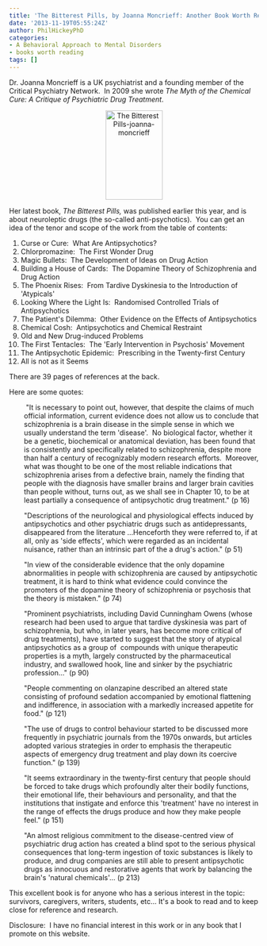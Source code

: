 ```yaml
---
title: 'The Bitterest Pills, by Joanna Moncrieff: Another Book Worth Reading'
date: '2013-11-19T05:55:24Z'
author: PhilHickeyPhD
categories:
- A Behavioral Approach to Mental Disorders
- books worth reading
tags: []
---
```


Dr. Joanna Moncrieff is a UK psychiatrist and a founding member of the Critical Psychiatry Network.  In 2009 she wrote <em>The Myth of the Chemical Cure: A Critique of Psychiatric Drug Treatment</em>.
<p style="text-align: center;"><a href="https://www.behaviorismandmentalhealth.com/wp-content/uploads/2013/11/The-Bitterest-Pills-joanna-moncrieff.jpg"><img class="wp-image-4323 aligncenter" alt="The Bitterest Pills-joanna-moncrieff" src="https://www.behaviorismandmentalhealth.com/wp-content/uploads/2013/11/The-Bitterest-Pills-joanna-moncrieff-191x300.jpg" width="115" height="180" /></a></p>
Her latest book,<em> The Bitterest Pills,</em> was published earlier this year, and is about neuroleptic drugs (the so-called anti-psychotics).  You can get an idea of the tenor and scope of the work from the table of contents:
<ol start="1">
	<li>Curse or Cure:  What Are Antipsychotics?</li>
	<li>Chlorpromazine:  The First Wonder Drug</li>
	<li>Magic Bullets:  The Development of Ideas on Drug Action</li>
	<li>Building a House of Cards:  The Dopamine Theory of Schizophrenia and Drug Action</li>
	<li>The Phoenix Rises:  From Tardive Dyskinesia to the Introduction of 'Atypicals'</li>
	<li>Looking Where the Light Is:  Randomised Controlled Trials of Antipsychotics</li>
	<li>The Patient's Dilemma:  Other Evidence on the Effects of Antipsychotics</li>
	<li>Chemical Cosh:  Antipsychotics and Chemical Restraint</li>
	<li>Old and New Drug-induced Problems</li>
	<li>The First Tentacles:  The 'Early Intervention in Psychosis' Movement</li>
	<li>The Antipsychotic Epidemic:  Prescribing in the Twenty-first Century</li>
	<li>All is not as it Seems</li>
</ol>
There are 39 pages of references at the back.

Here are some quotes:
<p style="padding-left: 30px;"> "It is necessary to point out, however, that despite the claims of much official information, current evidence does not allow us to conclude that schizophrenia is a brain disease in the simple sense in which we usually understand the term 'disease'.  No biological factor, whether it be a genetic, biochemical or anatomical deviation, has been found that is consistently and specifically related to schizophrenia, despite more than half a century of recognizably modern research efforts.  Moreover, what was thought to be one of the most reliable indications that schizophrenia arises from a defective brain, namely the finding that people with the diagnosis have smaller brains and larger brain cavities than people without, turns out, as we shall see in Chapter 10, to be at least partially a consequence of antipsychotic drug treatment." (p 16)</p>
<p style="padding-left: 30px;">"Descriptions of the neurological and physiological effects induced by antipsychotics and other psychiatric drugs such as antidepressants, disappeared from the literature …Henceforth they were referred to, if at all, only as 'side effects', which were regarded as an incidental nuisance, rather than an intrinsic part of the a drug's action." (p 51)</p>
<p style="padding-left: 30px;">"In view of the considerable evidence that the only dopamine abnormalities in people with schizophrenia are caused by antipsychotic treatment, it is hard to think what evidence could convince the promoters of the dopamine theory of schizophrenia or psychosis that the theory is mistaken." (p 74)</p>
<p style="padding-left: 30px;">"Prominent psychiatrists, including David Cunningham Owens (whose research had been used to argue that tardive dyskinesia was part of schizophrenia, but who, in later years, has become more critical of drug treatments), have started to suggest that the story of atypical antipsychotics as a group of  compounds with unique therapeutic properties is a myth, largely constructed by the pharmaceutical industry, and swallowed hook, line and sinker by the psychiatric profession…" (p 90)</p>
<p style="padding-left: 30px;">"People commenting on olanzapine described an altered state consisting of profound sedation accompanied by emotional flattening and indifference, in association with a markedly increased appetite for food." (p 121)</p>
<p style="padding-left: 30px;">"The use of drugs to control behaviour started to be discussed more frequently in psychiatric journals from the 1970s onwards, but articles adopted various strategies in order to emphasis the therapeutic aspects of emergency drug treatment and play down its coercive function." (p 139)</p>
<p style="padding-left: 30px;">"It seems extraordinary in the twenty-first century that people should be forced to take drugs which profoundly alter their bodily functions, their emotional life, their behaviours and personality, and that the institutions that instigate and enforce this 'treatment' have no interest in the range of effects the drugs produce and how they make people feel." (p 151)</p>
<p style="padding-left: 30px;">"An almost religious commitment to the disease-centred view of psychiatric drug action has created a blind spot to the serious physical consequences that long-term ingestion of toxic substances is likely to produce, and drug companies are still able to present antipsychotic drugs as innocuous and restorative agents that work by balancing the brain's 'natural chemicals'… (p 213)</p>
This excellent book is for anyone who has a serious interest in the topic:  survivors, caregivers, writers, students, etc… It's a book to read and to keep close for reference and research.

Disclosure:  I have no financial interest in this work or in any book that I promote on this website.